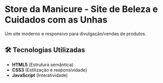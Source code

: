 # **Store da Manicure - Site de Beleza e Cuidados com as Unhas**  


Um site moderno e responsivo para divulgação/vendas de produtos.


## **🛠 Tecnologias Utilizadas**  
- **HTML5** (Estrutura semântica)  
- **CSS3** (Estilização e responsividade)  
- **JavaScript** (Interatividade)  
